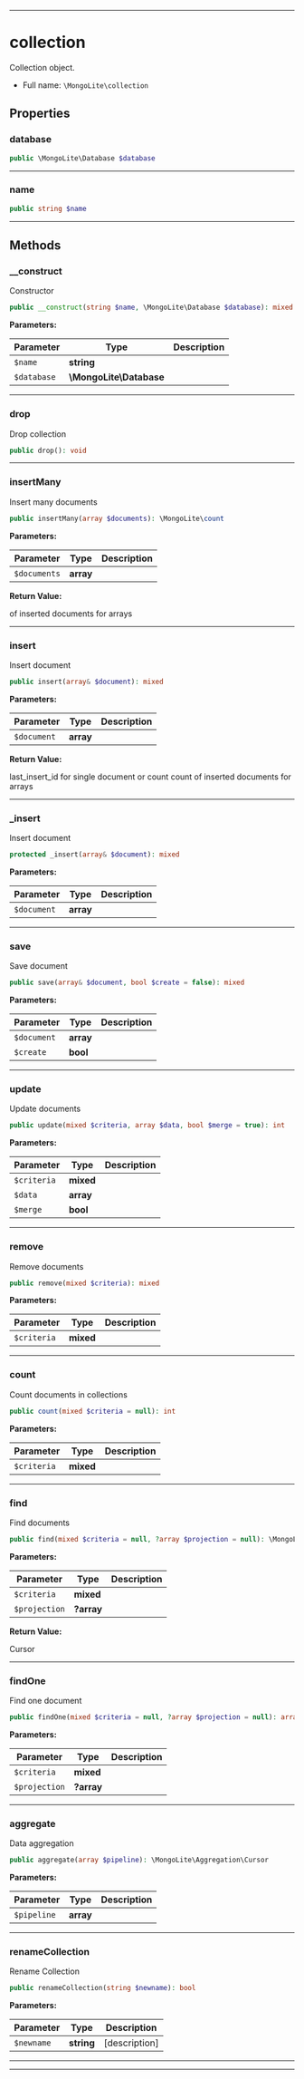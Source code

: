 ***

# collection

Collection object.



* Full name: `\MongoLite\collection`



## Properties


### database



```php
public \MongoLite\Database $database
```






***

### name



```php
public string $name
```






***

## Methods


### __construct

Constructor

```php
public __construct(string $name, \MongoLite\Database $database): mixed
```








**Parameters:**

| Parameter | Type | Description |
|-----------|------|-------------|
| `$name` | **string** |  |
| `$database` | **\MongoLite\Database** |  |




***

### drop

Drop collection

```php
public drop(): void
```











***

### insertMany

Insert many documents

```php
public insertMany(array $documents): \MongoLite\count
```








**Parameters:**

| Parameter | Type | Description |
|-----------|------|-------------|
| `$documents` | **array** |  |


**Return Value:**

of inserted documents for arrays



***

### insert

Insert document

```php
public insert(array& $document): mixed
```








**Parameters:**

| Parameter | Type | Description |
|-----------|------|-------------|
| `$document` | **array** |  |


**Return Value:**

last_insert_id for single document or
count count of inserted documents for arrays



***

### _insert

Insert document

```php
protected _insert(array& $document): mixed
```








**Parameters:**

| Parameter | Type | Description |
|-----------|------|-------------|
| `$document` | **array** |  |




***

### save

Save document

```php
public save(array& $document, bool $create = false): mixed
```








**Parameters:**

| Parameter | Type | Description |
|-----------|------|-------------|
| `$document` | **array** |  |
| `$create` | **bool** |  |




***

### update

Update documents

```php
public update(mixed $criteria, array $data, bool $merge = true): int
```








**Parameters:**

| Parameter | Type | Description |
|-----------|------|-------------|
| `$criteria` | **mixed** |  |
| `$data` | **array** |  |
| `$merge` | **bool** |  |




***

### remove

Remove documents

```php
public remove(mixed $criteria): mixed
```








**Parameters:**

| Parameter | Type | Description |
|-----------|------|-------------|
| `$criteria` | **mixed** |  |




***

### count

Count documents in collections

```php
public count(mixed $criteria = null): int
```








**Parameters:**

| Parameter | Type | Description |
|-----------|------|-------------|
| `$criteria` | **mixed** |  |




***

### find

Find documents

```php
public find(mixed $criteria = null, ?array $projection = null): \MongoLite\cursor
```








**Parameters:**

| Parameter | Type | Description |
|-----------|------|-------------|
| `$criteria` | **mixed** |  |
| `$projection` | **?array** |  |


**Return Value:**

Cursor



***

### findOne

Find one document

```php
public findOne(mixed $criteria = null, ?array $projection = null): array
```








**Parameters:**

| Parameter | Type | Description |
|-----------|------|-------------|
| `$criteria` | **mixed** |  |
| `$projection` | **?array** |  |




***

### aggregate

Data aggregation

```php
public aggregate(array $pipeline): \MongoLite\Aggregation\Cursor
```








**Parameters:**

| Parameter | Type | Description |
|-----------|------|-------------|
| `$pipeline` | **array** |  |




***

### renameCollection

Rename Collection

```php
public renameCollection(string $newname): bool
```








**Parameters:**

| Parameter | Type | Description |
|-----------|------|-------------|
| `$newname` | **string** | [description] |




***


***

